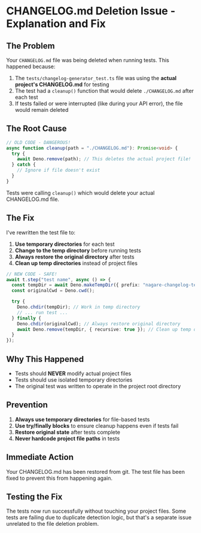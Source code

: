 # CHANGELOG.md Deletion Issue - Explanation and Fix

## The Problem

Your `CHANGELOG.md` file was being deleted when running tests. This happened because:

1. The `tests/changelog-generator_test.ts` file was using the **actual project's CHANGELOG.md** for testing
2. The test had a `cleanup()` function that would delete `./CHANGELOG.md` after each test
3. If tests failed or were interrupted (like during your API error), the file would remain deleted

## The Root Cause

```typescript
// OLD CODE - DANGEROUS!
async function cleanup(path = "./CHANGELOG.md"): Promise<void> {
  try {
    await Deno.remove(path); // This deletes the actual project file!
  } catch {
    // Ignore if file doesn't exist
  }
}
```

Tests were calling `cleanup()` which would delete your actual CHANGELOG.md file.

## The Fix

I've rewritten the test file to:

1. **Use temporary directories** for each test
2. **Change to the temp directory** before running tests
3. **Always restore the original directory** after tests
4. **Clean up temp directories** instead of project files

```typescript
// NEW CODE - SAFE!
await t.step("test name", async () => {
  const tempDir = await Deno.makeTempDir({ prefix: "nagare-changelog-test-" });
  const originalCwd = Deno.cwd();

  try {
    Deno.chdir(tempDir); // Work in temp directory
    // ... run test ...
  } finally {
    Deno.chdir(originalCwd); // Always restore original directory
    await Deno.remove(tempDir, { recursive: true }); // Clean up temp dir
  }
});
```

## Why This Happened

- Tests should **NEVER** modify actual project files
- Tests should use isolated temporary directories
- The original test was written to operate in the project root directory

## Prevention

1. **Always use temporary directories** for file-based tests
2. **Use try/finally blocks** to ensure cleanup happens even if tests fail
3. **Restore original state** after tests complete
4. **Never hardcode project file paths** in tests

## Immediate Action

Your CHANGELOG.md has been restored from git. The test file has been fixed to prevent this from happening again.

## Testing the Fix

The tests now run successfully without touching your project files. Some tests are failing due to duplicate detection
logic, but that's a separate issue unrelated to the file deletion problem.
